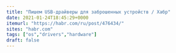 ```yaml
---
title: "Пишем USB-драйверы для заброшенных устройств / Хабр"
date: 2021-01-24T18:45:29+0000
itemurl: "https://habr.com/ru/post/476434/"
sites: "habr.com"
tags: ["os","drivers","hardware"]
draft: false
---
```

